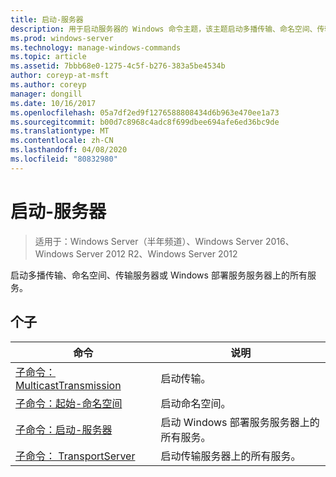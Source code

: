 ```yaml
---
title: 启动-服务器
description: 用于启动服务器的 Windows 命令主题，该主题启动多播传输、命名空间、传输服务器或 Windows 部署服务服务器上的所有服务。
ms.prod: windows-server
ms.technology: manage-windows-commands
ms.topic: article
ms.assetid: 7bbb68e0-1275-4c5f-b276-383a5be4534b
author: coreyp-at-msft
ms.author: coreyp
manager: dongill
ms.date: 10/16/2017
ms.openlocfilehash: 05a7df2ed9f1276588808434d6b963e470ee1a73
ms.sourcegitcommit: b00d7c8968c4adc8f699dbee694afe6ed36bc9de
ms.translationtype: MT
ms.contentlocale: zh-CN
ms.lasthandoff: 04/08/2020
ms.locfileid: "80832980"
---
```

# <a name="start-server"></a>启动-服务器

>适用于：Windows Server（半年频道）、Windows Server 2016、Windows Server 2012 R2、Windows Server 2012

启动多播传输、命名空间、传输服务器或 Windows 部署服务服务器上的所有服务。

## <a name="subcommands"></a>个子
|命令|说明|
|-------|--------|
|[子命令： MulticastTransmission](subcommand-start-multicasttransmission.md)|启动传输。|
|[子命令：起始-命名空间](subcommand-start-namespace.md)|启动命名空间。|
|[子命令：启动-服务器](subcommand-start-server.md)|启动 Windows 部署服务服务器上的所有服务。|
|[子命令： TransportServer](subcommand-start-transportserver.md)|启动传输服务器上的所有服务。|
